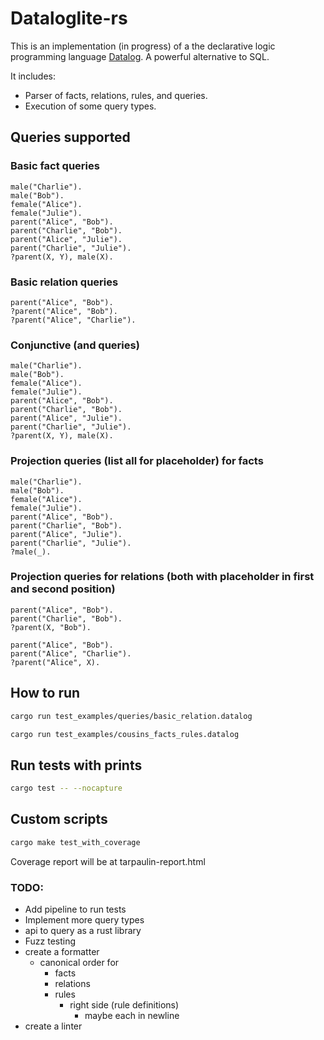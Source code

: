 # Dataloglite-rs

This is an implementation (in progress) of a the declarative logic programming language [Datalog](https://en.wikipedia.org/wiki/Datalog). A powerful alternative to SQL.

It includes:

- Parser of facts, relations, rules, and queries.
- Execution of some query types.

## Queries supported

### Basic fact queries

```datalog
male("Charlie").
male("Bob").
female("Alice").
female("Julie").
parent("Alice", "Bob").
parent("Charlie", "Bob").
parent("Alice", "Julie").
parent("Charlie", "Julie").
?parent(X, Y), male(X).
```

### Basic relation queries

```datalog
parent("Alice", "Bob").
?parent("Alice", "Bob").
?parent("Alice", "Charlie").
```

### Conjunctive (and queries)

```datalog
male("Charlie").
male("Bob").
female("Alice").
female("Julie").
parent("Alice", "Bob").
parent("Charlie", "Bob").
parent("Alice", "Julie").
parent("Charlie", "Julie").
?parent(X, Y), male(X).
```

### Projection queries (list all for placeholder) for facts

```datalog
male("Charlie").
male("Bob").
female("Alice").
female("Julie").
parent("Alice", "Bob").
parent("Charlie", "Bob").
parent("Alice", "Julie").
parent("Charlie", "Julie").
?male(_).
```

### Projection queries for relations (both with placeholder in first and second position)

```datalog
parent("Alice", "Bob").
parent("Charlie", "Bob").
?parent(X, "Bob").
```

```datalog
parent("Alice", "Bob").
parent("Alice", "Charlie").
?parent("Alice", X).
```

## How to run

```bash
cargo run test_examples/queries/basic_relation.datalog
```

```bash
cargo run test_examples/cousins_facts_rules.datalog
```

## Run tests with prints

```bash
cargo test -- --nocapture
```

## Custom scripts

```bash
cargo make test_with_coverage
```

Coverage report will be at tarpaulin-report.html

### TODO:

- Add pipeline to run tests
- Implement more query types
- api to query as a rust library
- Fuzz testing
- create a formatter
  - canonical order for
    - facts
    - relations
    - rules
      - right side (rule definitions)
        - maybe each in newline
- create a linter
